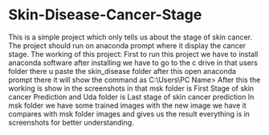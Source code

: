 # Skin-Disease-Cancer-Stage
This is a simple project which only tells us about the stage of skin cancer. The project should run on anaconda prompt where it display the cancer stage.
The working of this project: First to run this project we have to install anaconda software after installing we have to go to the c drive in that users folder there u paste the skin_disease folder after this open anaconda prompt there it will show the command as <base> C:\Users\PC Name> 
After this the working is show in the screenshots in that msk folder is First Stage of skin cancer Prediction and Uda folder is Last stage of skin cancer prediction
In msk folder we have some trained images with the new image we have it compares with msk folder images and gives us the result everything is in screenshots for better understanding.
